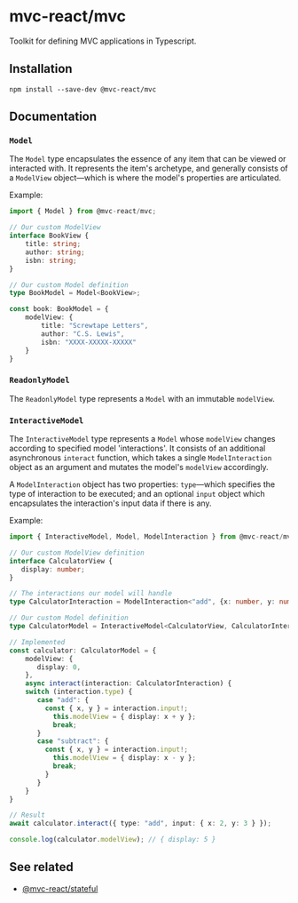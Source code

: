 # mvc-react/mvc

Toolkit for defining MVC applications in Typescript.

## Installation

```console
npm install --save-dev @mvc-react/mvc
```

## Documentation

### `Model`

The `Model` type encapsulates the essence of any item that can be viewed or interacted with. It represents the item's archetype, and generally consists of a `ModelView` object—which is where the model's properties are articulated.

Example:

```ts
import { Model } from @mvc-react/mvc;

// Our custom ModelView
interface BookView {
    title: string;
    author: string;
    isbn: string;
}

// Our custom Model definition
type BookModel = Model<BookView>;

const book: BookModel = {
    modelView: {
        title: "Screwtape Letters",
        author: "C.S. Lewis",
        isbn: "XXXX-XXXXX-XXXXX"
    }
}
```

### `ReadonlyModel`

The `ReadonlyModel` type represents a `Model` with an immutable `modelView`.

### `InteractiveModel`

The `InteractiveModel` type represents a `Model` whose `modelView` changes according to specified model 'interactions'. It consists of an additional asynchronous `interact` function, which takes a single `ModelInteraction` object as an argument and mutates the model's `modelView` accordingly.

A `ModelInteraction` object has two properties: `type`—which specifies the type of interaction to be executed; and an optional `input` object which encapsulates the interaction's input data if there is any.

Example:

```ts
import { InteractiveModel, Model, ModelInteraction } from @mvc-react/mvc;

// Our custom ModelView definition
interface CalculatorView {
   display: number;
}

// The interactions our model will handle
type CalculatorInteraction = ModelInteraction<"add", {x: number, y: number}> | ModelInteraction<"subtract", {x: number, y: number}>

// Our custom Model definition
type CalculatorModel = InteractiveModel<CalculatorView, CalculatorInteraction>;

// Implemented
const calculator: CalculatorModel = {
    modelView: {
       display: 0,
    },
    async interact(interaction: CalculatorInteraction) {
	switch (interaction.type) {
	   case "add": {
		 const { x, y } = interaction.input!;
		   this.modelView = { display: x + y };
		   break;
	   }
	   case "subtract": {
		 const { x, y } = interaction.input!;
		   this.modelView = { display: x - y };
		   break;
		 }
	   }
	}
}
```

```ts
// Result
await calculator.interact({ type: "add", input: { x: 2, y: 3 } });

console.log(calculator.modelView); // { display: 5 }
```

## See related

-   [@mvc-react/stateful](https://github.com/Grod56/mvc-react/tree/main/packages/stateful)
